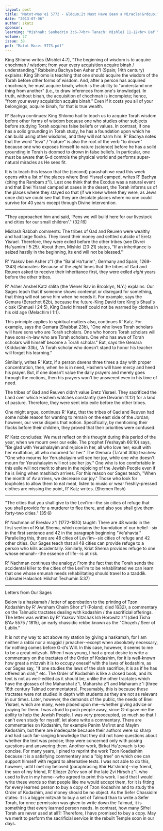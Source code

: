 ```yaml
---
layout: post
title: "Matot-Mas'ei 5773 - &ldquo;It Must Have Been a Miracle!&rdquo;"
date: "2013-07-06"
author: skatz
sponsor: 
learning: "Mishnah: Sanhedrin 3:6-7<br> Tanach: Mishlei 11-12<br> Daf Yomi (Bavli): Pesachim 16<br> Halachah: Mishnah Berurah 272:3-5"
volume: 27
issue: 38
pdf: "Matot-Masei 5773.pdf"
---
```


King Shlomo writes (Mishlei 4:7), "The beginning of wisdom is to acquire chochmah / wisdom; from your every acquisition acquire binah / understanding." Rabbeinu Bachya ben Asher z"l (Spain; 14th century) explains: King Shlomo is teaching that one should acquire the wisdom of the Torah before other forms of wisdom. And, after a person has acquired chochmah, he must acquire binah, which is the ability to "understand one thing from another" (i.e., to draw inferences from one's knowledge). In truth, without binah, the acquisition of chochmah is incomplete; hence, "from your every acquisition acquire binah." Even if it costs you all of your belongings, acquire binah, for that is true wealth.

R' Bachya continues: King Shlomo had to teach us to acquire Torah wisdom before other forms of wisdom because one who studies other subjects before studying Torah acquires false beliefs or values. In contrast, if one has a solid grounding in Torah study, he has a foundation upon which he can build using other wisdoms, and they will not harm him. R' Bachya notes that the word "teva" / "nature" is also the root of the verb "to drown" because one who exposes himself to nature (science) before he has a solid grounding in Torah is doomed to drown in false beliefs. In particular, one must be aware that G-d controls the physical world and performs super-natural miracles as He sees fit.

It is to teach this lesson that the (second) parashah we read this week opens with a list of the places where Bnei Yisrael camped, writes R' Bachya (citing the Rambam z"l). Lest one think that the Exodus was a natural event and that Bnei Yisrael camped at oases in the desert, the Torah informs us of the places where they stayed so that (if we knew where they were, as Jews once did) we could see that they are desolate places where no one could survive for 40 years except through Divine intervention.

********

"They approached him and said, &lsquo;Pens we will build here for our livestock and cities for our small children'." (32:16)

Midrash Rabbah comments: The tribes of Gad and Reuven were wealthy and had large flocks. They loved their money and settled outside of Eretz Yisrael. Therefore, they were exiled before the other tribes (see Divrei Ha'yamim I 5:25). About them, Mishlei (20:21) states, "If an inheritance is seized hastily in the beginning, its end will not be blessed."

R' Yaakov ben Asher z"l (the "Ba'al Ha'turim"; Germany and Spain; 1269-1343) elaborates: Because of the *eight* times that the tribes of Gad and Reuven asked to receive their inheritance first, they were exiled *eight* years before the other tribes.

R' Asher Anshel Katz shlita (the Viener Rav in Brooklyn, N.Y.) explains: Our Sages teach that if someone shows contempt or disregard for something, that thing will not serve him when he needs it. For example, says the Gemara (Berachot 62b), because the future-King David tore King's Shaul's cloak (Shmuel I 24:5), King David himself could not be warmed by clothes in his old age (Melachim I 1:1).

This principle applies to spiritual matters also, continues R' Katz. For example, says the Gemara (Shabbat 23b), "One who loves Torah scholars will have sons who are Torah scholars. One who honors Torah scholars will have sons-in-law who are Torah scholars. One who has awe of Torah scholars will himself become a Torah scholar." But, says the Gemara (Kiddushin 33b), "A Torah scholar who doesn't stand to honor his teacher will forget his learning."

Similarly, writes R' Katz, if a person davens three times a day with proper concentration, then, when he is in need, Hashem will have mercy and heed his prayer. But, if one doesn't value the daily prayers and merely goes through the motions, then his prayers won't be answered even in his time of need.

The tribes of Gad and Reuven didn't value Eretz Yisrael. They sacrificed the Land over which Hashem watches constantly (see Devarim 11:12) for a land of pasture. Therefore, they were sent into exile before the other tribes.

One might argue, continues R' Katz, that the tribes of Gad and Reuven had some noble reason for wanting to remain on the east side of the Jordan; however, our verse dispels that notion. Specifically, by mentioning their flocks before their children, they proved that their priorities were confused.

R' Katz concludes: We must reflect on this thought during this period of the year, when we mourn over our exile. The prophet (Yeshayah 66:10) says, "Be glad with Yerushalayim and rejoice in her, all who love her; exult with her exultation, all who mourned for her." The Gemara (Ta'anit 30b) teaches: "One who mourns for Yerushalayim will see her joy, while one who doesn't mourn for Yerushalayim will not see her joy." One who is too comfortable in this exile will not merit to share in the rejoicing of the Jewish People even if he is living when mashiach arrives. For this reason our Sages teach, "When the month of Av arrives, we decrease our joy." Those who look for loopholes to allow them to eat meat, listen to music or wear freshly-pressed clothes are missing the point, R' Katz writes. (Shemen Rosh)

*******

"The cities that you shall give to the Levi'im--the six cities of refuge that you shall provide for a murderer to flee there, and also you shall give them forty-two cities." (35:6)

R' Nachman of Breslov z"l (1772-1810) taught: There are 48 words in the first section of Kriat Shema, which contains the foundation of our belief--six in the first sentence and 42 in the paragraph beginning "Ve'ahavta." Paralleling this, there are 48 cities of Levi'im--six cities of refuge and 42 other cities. Our Sages teach that all 48 cities can provide refuge to a person who kills accidentally. Similarly, Kriat Shema provides refuge to one whose emunah--the essence of life--is at risk.

R' Nachman continues the analogy: From the fact that the Torah sends the accidental killer to the cities of the Levi'im to be rehabilitated we can learn that one whose emunah needs rehabilitating should travel to a tzaddik. (Likkutei Halachot: Hilchot Techumin 5:37)

*******

Letters from Our Sages

Below is a haskamah / letter of approbation to the printing of Tzon Kodashim by R' Avraham Chaim Shor z"l (Poland; died 1632), a commentary on the Talmudic tractates dealing with kodashim / the sacrificial offerings. The letter was written by R' Yaakov Yitzchak Ish Horowitz z"l (died Tisha B'Av 5575 / 1815), an early chassidic rebbe known as the "Chozeh / Seer of Lublin."

It is not my way to act above my station by giving a haskamah, for I am neither a rabbi nor a maggid / preacher--except when absolutely necessary, for nothing comes before G-d's Will. In this case, however, it seems to me to be a great mitzvah. When I was young, I had a great desire to write a commentary on the tractates of the Order of Kodashim, for it is well-known how great a mitzvah it is to occupy oneself with the laws of kodashim, as our Sages say, "If one studies the laws of the olah sacrifice, it is as if he has offered an olah," etc. The Order of Kodashim is like a closed book, and its text is not as well-edited as it should be, unlike the other tractates which have the glosses of the Maharshal z"l, Maharsha z"l and Maharam z"l \[three 16th century Talmud commentators\]. Presumably, this is because these tractates were not studied in depth with students as they are not as relevant in our times. Later, however, the demands of the public, the needs of Bnei Yisrael, which are many, were placed upon me--whether giving advice or praying for them. I was afraid to push people away, since G-d gave me the ability to help the Jewish People. I was very preoccupied, so much so that I can't even study for myself, let alone write a commentary. There are commentaries on Kodashim, for example Panim Me'irot and Mayim Kedoshim, but there are inadequate because their authors were so sharp and had such far-ranging knowledge that they did not have questions about whether the text was precise; they were concerned only with posing questions and answering them. Another work, Birkat Ha'zevach is too concise. For many years, I pined to reprint the work Tzon Koadashim because it is a satisfying commentary and a "big tree" on which one can support himself with regard to alternative texts. I was not able to do this, however, until I met my beloved (paraphrasing Shir Ha'shirim)--my friend, the son of my friend, R' Eliezer Ze'ev son of the late Zvi Hirsch z"l, who used to live in my home--who agreed to print this work. I said that I would write these words so that people like me would accept them, for it is fitting for every learned person to buy a copy of Tzon Kodashim and to study the Order of Kodashim, and money should be no object. As the Sefer Chassidim states: It is a bigger mitzvah to buy a set of Talmud than to write a Sefer Torah, for once permission was given to write down the Talmud, it is something that every learned person needs. In contrast, how many Sifrei Torah are never used at all?! Therefore, I have promised to buy a copy. May we merit to perform the sacrificial service in the rebuilt Temple soon in our days.

